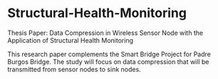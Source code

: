 # Structural-Health-Monitoring
Thesis Paper: Data Compression in Wireless Sensor Node with the Application of Structural Health Monitoring


This research paper complements the Smart Bridge Project for Padre Burgos Bridge. The study will focus on data compression that will be transmitted from sensor nodes to sink nodes.
